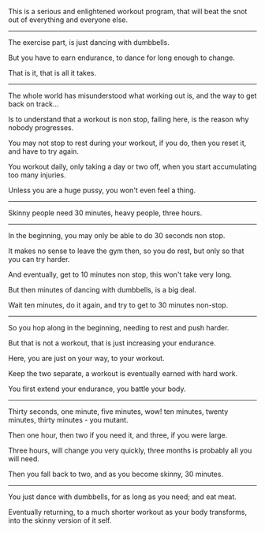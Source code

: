 This is a serious and enlightened workout program,
that will beat the snot out of everything and  everyone else.

---

The exercise part,
is just dancing with dumbbells.

But you have to earn endurance,
to dance for long enough to change.

That is it,
that is all it takes.

---

The whole world has misunderstood what working out is,
and the way to get back on track...

Is to understand that a workout is non stop,
failing here, is the reason why nobody progresses.

You may not stop to rest during your workout,
if you do, then you reset it, and have to try again.

You workout daily, only taking a day or two off,
when you start accumulating too many injuries.

Unless you are a huge pussy,
you won't even feel a thing.

---

Skinny people need 30 minutes,
heavy people, three hours.

---

In the beginning,
you may only be able to do 30 seconds non stop.

It makes no sense to leave the gym then,
so you do rest, but only so that you can try harder.

And eventually, get to 10 minutes non stop,
this won't take very long.

But then minutes of dancing with dumbbells,
is a big deal.

Wait ten minutes, do it again,
and try to get to 30 minutes non-stop.

---

So you hop along in the beginning,
needing to rest and push harder.

But that is not a workout,
that is just increasing your endurance.

Here, you are just on your way,
to your workout.

Keep the two separate,
a workout is eventually earned with hard work.

You first extend your endurance,
you battle your body.

---

Thirty seconds, one minute, five minutes, wow!
ten minutes, twenty minutes, thirty minutes - you mutant.

Then one hour, then two if you need it,
and three, if you were large.

Three hours, will change you very quickly,
three months is probably all you will need.

Then you fall back to two,
and as you become skinny, 30 minutes.

---

You just dance with dumbbells,
for as long as you need; and eat meat.

Eventually returning, to a much shorter workout as your body transforms,
into the skinny version of it self.
